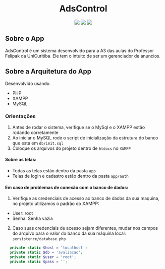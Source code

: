 <h1 align="center">AdsControl</h1>

<p align="center">
  <img src="https://img.shields.io/badge/PHP-777BB4?style=for-the-badge&logo=php&logoColor=white" />
  <img src="https://img.shields.io/badge/MySql-4479A1.svg?style=for-the-badge&logo=mysql&logoColor=white"/>
  <img src="https://img.shields.io/badge/Xampp-FF8800?style=for-the-badge&logo=xampp&logoColor=white"/>
  
</p>

## Sobre o App
AdsControl é um sistema desenvolvido para a A3 das aulas do Professor Felipak da UniCuritiba. Ele tem o intuito de ser um gerenciador de anuncios.

## Sobre a Arquitetura do App
Desenvolvido usando:
- PHP
- XAMPP
- MySQL


### Orientações
1. Antes de rodar o sistema, verifique se o MySql e o XAMPP estão rodando corretamente
2. Ao iniciar o MySQL rode o script de inicialização da estrutura do banco que esta em `db/init.sql`
3. Coloque os arquivos do projeto dentro de `htdocs` no `XAMPP`

#### Sobre as telas:
- Todas as telas estão dentro da pasta `app`
- Telas de login e cadastro estão dentro da pasta `app/auth`

#### Em caso de problemas de conexão com o banco de dados:
1. Verifique as credenciais de acesso ao banco de dados da sua maquina, no projeto utilizamos o padrão do XAMPP:
 - User: root
 - Senha: Senha vazia

2. Caso suas credenciais de acesso sejam diferentes, mudar nos campos do arquivo para o valor do banco da sua máquina local: `persistence/database.php`
```php
  private static $host = 'localhost';
  private static $db = 'avaliacao';
  private static $user = 'root';
  private static $pass = '';
```




